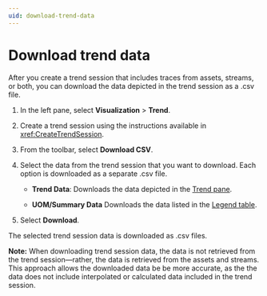 ```yaml
---
uid: download-trend-data
---
```


# Download trend data

After you create a trend session that includes traces from assets, streams, or both, you can download the data depicted in the trend session as a .csv file.

1. In the left pane, select **Visualization** > **Trend**.

1. Create a trend session using the instructions available in <xref:CreateTrendSession>.

1. From the toolbar, select **Download CSV**.

1. Select the data from the trend session that you want to download. Each option is downloaded as a separate .csv file.

   - **Trend Data**: Downloads the data depicted in the [Trend pane](xref:TrendUserInterface).

   - **UOM/Summary Data** Downloads the data listed in the [Legend table](xref:TrendUserInterface).

1. Select **Download**.

The selected trend session data is downloaded as .csv files.

**Note:** When downloading trend session data, the data is not retrieved from the trend session—rather, the data is retrieved from the assets and streams. This approach allows the downloaded data be be more accurate, as the the data does not include interpolated or calculated data included in the trend session.
